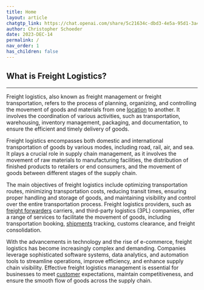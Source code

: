 ```yaml
---
title: Home
layout: article
chatgtp_link: https://chat.openai.com/share/5c21634c-dbd3-4e5a-95d1-3a4b2ebcbe87
author: Christopher Schoeder
date: 2023-DEC-14
permalink: /
nav_order: 1
has_children: false
---
```


## What is Freight Logistics?
---

Freight logistics, also known as freight management or freight transportation, refers to the process of planning, organizing, and controlling the movement of goods and materials from one <a href="/locations/">location</a> to another. It involves the coordination of various activities, such as transportation, warehousing, inventory management, packaging, and documentation, to ensure the efficient and timely delivery of goods.

Freight logistics encompasses both domestic and international transportation of goods by various modes, including road, rail, air, and sea. It plays a crucial role in supply chain management, as it involves the movement of raw materials to manufacturing facilities, the distribution of finished products to retailers or end consumers, and the movement of goods between different stages of the supply chain.

The main objectives of freight logistics include optimizing transportation routes, minimizing transportation costs, reducing transit times, ensuring proper handling and storage of goods, and maintaining visibility and control over the entire transportation process. Freight logistics providers, such as <a href="/parties/freight-forwarder">freight forwarders</a> carriers, and third-party logistics (3PL) companies, offer a range of services to facilitate the movement of goods, including transportation booking, <a href="/glossery/shipments">shipments</a> tracking, customs clearance, and freight consolidation.

With the advancements in technology and the rise of e-commerce, freight logistics has become increasingly complex and demanding. Companies leverage sophisticated software systems, data analytics, and automation tools to streamline operations, improve efficiency, and enhance supply chain visibility. Effective freight logistics management is essential for businesses to meet <a href="/parties/customers">customer</a> expectations, maintain competitiveness, and ensure the smooth flow of goods across the supply chain.
